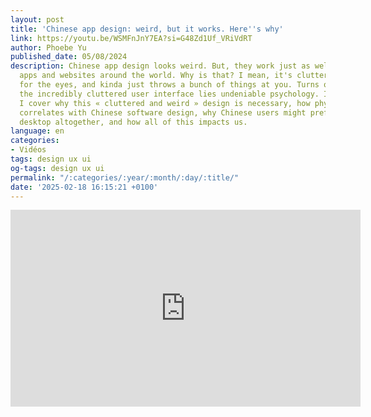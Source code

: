 ```yaml
---
layout: post
title: 'Chinese app design: weird, but it works. Here''s why'
link: https://youtu.be/WSMFnJnY7EA?si=G48Zd1Uf_VRiVdRT
author: Phoebe Yu
published_date: 05/08/2024
description: Chinese app design looks weird. But, they work just as well as other
  apps and websites around the world. Why is that? I mean, it's cluttered, overwhelming
  for the eyes, and kinda just throws a bunch of things at you. Turns out, beneath
  the incredibly cluttered user interface lies undeniable psychology. In this video,
  I cover why this « cluttered and weird » design is necessary, how physical space
  correlates with Chinese software design, why Chinese users might prefer mobile over
  desktop altogether, and how all of this impacts us.
language: en
categories:
- Vidéos
tags: design ux ui
og-tags: design ux ui
permalink: "/:categories/:year/:month/:day/:title/"
date: '2025-02-18 16:15:21 +0100'
---
```


<iframe width="560" height="315" src="https://www.youtube.com/embed/WSMFnJnY7EA?si=G48Zd1Uf_VRiVdRT" title="YouTube video player" frameborder="0" allow="accelerometer; autoplay; clipboard-write; encrypted-media; gyroscope; picture-in-picture; web-share" referrerpolicy="strict-origin-when-cross-origin" allowfullscreen></iframe>